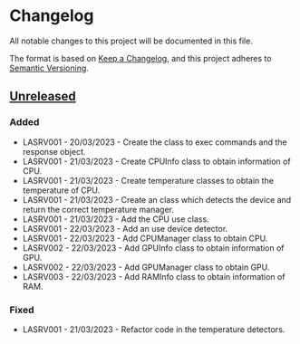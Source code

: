# Changelog
All notable changes to this project will be documented in this file.

The format is based on [Keep a Changelog](https://keepachangelog.com/en/1.0.0/), and this project adheres to [Semantic Versioning](https://semver.org/spec/v2.0.0.html).

## [Unreleased]
### Added
- LASRV001 - 20/03/2023 - Create the class to exec commands and the response object.
- LASRV001 - 21/03/2023 - Create CPUInfo class to obtain information of CPU.
- LASRV001 - 21/03/2023 - Create temperature classes to obtain the temperature of CPU.
- LASRV001 - 21/03/2023 - Create an class which detects the device and return the correct temperature manager.
- LASRV001 - 21/03/2023 - Add the CPU use class.
- LASRV001 - 22/03/2023 - Add an use device detector.
- LASRV001 - 22/03/2023 - Add CPUManager class to obtain CPU.
- LASRV002 - 22/03/2023 - Add GPUInfo class to obtain information of GPU.
- LASRV002 - 22/03/2023 - Add GPUManager class to obtain GPU.
- LASRV003 - 22/03/2023 - Add RAMInfo class to obtain information of RAM.

### Fixed
- LASRV001 - 21/03/2023 - Refactor code in the temperature detectors.

[unreleased]: https://github.com/Lagatrix/Lagatrix-Server

